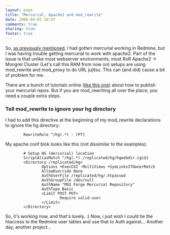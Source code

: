 ```yaml
---
layout: page
title: "Mercurial, Apache2 and mod_rewrite"
date: 2008-04-01 18:57
comments: true
sharing: true
footer: true
---
```

So, [as previously mentioned](/blog/2008/04/01/redmine-and-mercurial/), I had gotten mercurial working in Redmine, but I was having trouble getting mercurial to work with apache2.  Part of the issue is that unlike most webserver environments, most RoR Apache2 -> Mongrel Cluster (Let's call this RAM from now on) setups are using mod_rewrite and mod_proxy to do URL jujitsu.  This can (and did) cause a bit of problem for me.

There are a bunch of tutorials online ([like this one](http://www.selenic.com/mercurial/wiki/index.cgi/PublishingRepositories)) about how to publish your mercurial repos.  But if you are mod_rewriting all over the place, you need a couple extra steps.

### Tell mod_rewrite to ignore your hg directory ###

I had to add this directive at the beginning of my mod_rewrite declarations to ignore the hg directory:

```
        RewriteRule ^/hg(.*) - [PT]
```

My  apache conf blok looks like this (not dissimilar to the examples):

```
        # Setup HG (mercurial) location
        ScriptAliasMatch ^/hg(.*) /replicated/hg/hgwebdir.cgi$1
        <Directory /replicated/hg>
                Options +ExecCGI -MultiViews +SymLinksIfOwnerMatch
                AllowOverride None
                AuthUserFile /replicated/hg/.htpasswd
                AuthGroupFile /dev/null
                AuthName "MSU Forge Mercurial Repository"
                AuthType Basic
                <Limit POST PUT>
                        Require valid-user
                </Limit>
        </Directory>
```

So, it's working now, and that's lovely. :)  Now, i just wish I could tie the htaccess to the Redmine user tables and use that to Auth against...  Another day, another project...
